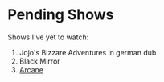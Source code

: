 # Pending Shows

Shows I've yet to watch:

1. Jojo's Bizzare Adventures in german dub
2. Black Mirror
3. [Arcane](https://github.com/Mutoxicated/Pending-Movies/issues/2)
